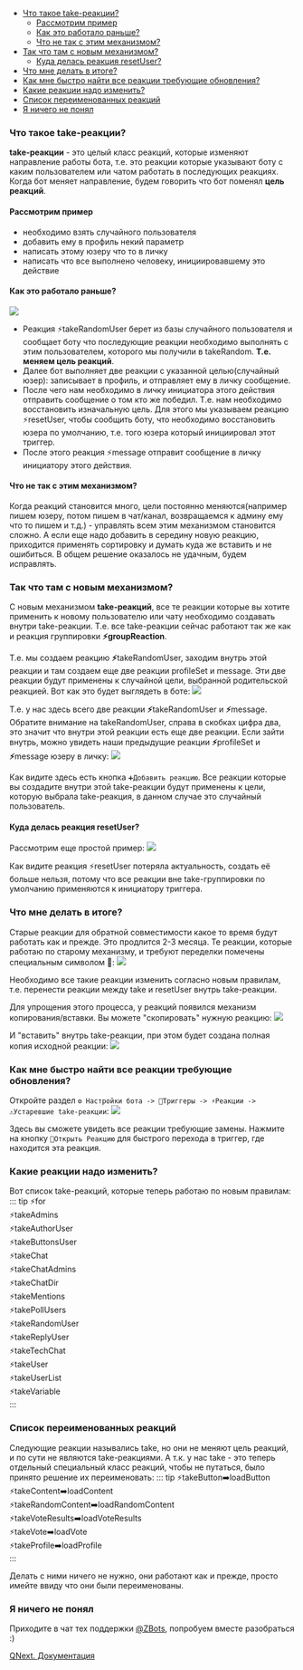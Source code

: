 * [Что такое take-реакции?](#что-такое-take-реакции?)
     * [Рассмотрим пример](#рассмотрим-пример)
     * [Как это работало раньше?](#как-это-работало-раньше?)
     * [Что не так с этим механизмом?](#что-не-так-с-этим-механизмом?)
* [Так что там с новым механизмом?](#так-что-там-с-новым-механизмом?)
     * [Куда делась реакция resetUser?](#куда-делась-реакция-resetuser?)
* [Что мне делать в итоге?](#что-мне-делать-в-итоге?)
* [Как мне быстро найти все реакции требующие обновления?](#как-мне-быстро-найти-все-реакции-требующие-обновления?)
* [Какие реакции надо изменить?](#какие-реакции-надо-изменить?)
* [Список переименованных реакций](#список-переименованных-реакций)
* [Я ничего не понял](#я-ничего-не-понял)
### 
### Что такое take-реакции?

**take-реакции** - это целый класс реакций, которые изменяют направление работы бота, т.е. это реакции которые указывают боту с каким пользователем или чатом работать в последующих реакциях. Когда бот меняет направление, будем говорить что бот поменял **цель реакций**.
#### Рассмотрим пример
* необходимо взять случайного пользователя
* добавить ему в профиль некий параметр
* написать этому юзеру что то в личку
* написать что все выполнено человеку, инициировавшему это действие 
#### Как это работало раньше?
![](./1.png)
* Реакция ⚡️takeRandomUser берет из базы случайного пользователя и сообщает боту что последующие реакции необходимо выполнять с этим пользователем, которого мы получили в takeRandom. **Т.е. меняем цель реакций**.
* Далее бот выполняет две реакции с указанной целью(случайный юзер): записывает в профиль, и отправляет ему в личку сообщение.
* После чего нам необходимо в личку инициатора этого действия отправить сообщение о том кто же победил. Т.е. нам необходимо восстановить изначальную цель. Для этого мы указываем реакцию ⚡️resetUser, чтобы сообщить боту, что необходимо восстановить юзера по умолчанию, т.е. того юзера который инициировал этот триггер.
* После этого реакция ⚡️message отправит сообщение в личку инициатору этого действия.
#### Что не так с этим механизмом?

Когда реакций становится много, цели постоянно меняются(например пишем юзеру, потом пишем в чат/канал, возвращаемся к админу ему что то пишем и т.д.) - управлять всем этим механизмом становится сложно. А если еще надо добавить в середину новую реакцию, приходится применять сортировку и думать куда же вставить и не ошибиться. В общем решение оказалось не удачным, будем исправлять.


### Так что там с новым механизмом?

С новым механизмом **take-реакций**, все те реакции которые вы хотите применить к новому пользователю или чату необходимо создавать внутри take-реакции. Т.е. все take-реакции сейчас работают так же как и реакция группировки **⚡️groupReaction**.

Т.е. мы создаем реакцию **⚡️**takeRandomUser, заходим внутрь этой реакции и там создаем еще две реакции profileSet и message. Эти две реакции будут применены к случайной цели, выбранной родительской реакцией. Вот как это будет выглядеть в боте:
![](./2.png)

Т.е. у нас здесь всего две реакции **⚡️**takeRandomUser и **⚡️**message. Обратите внимание на takeRandomUser, справа в скобках цифра два, это значит что внутри этой реакции есть еще две реакции. Если зайти внутрь, можно увидеть наши предыдущие реакции **⚡️**profileSet и **⚡️**message юзеру в личку:
![](./3.png)

Как видите здесь есть кнопка `➕Добавить реакцию`. Все реакции которые вы создадите внутри этой take-реакции будут применены к цели, которую выбрала take-реакция, в данном случае это случайный пользователь.
#### Куда делась реакция resetUser?

Рассмотрим еще простой пример:
![](./4.png)

Как видите реакция ⚡️resetUser потеряла актуальность, создать её больше нельзя, потому что все реакции вне take-группировки по умолчанию применяются к инициатору триггера.
### Что мне делать в итоге?

Старые реакции для обратной совместимости какое то время будут работать как и прежде. Это продлится 2-3 месяца.  Те реакции, которые работаю по старому механизму, и требуют переделки помечены специальным символом 🔻:
![](./5.png)

Необходимо все такие реакции изменить согласно новым правилам, т.е. перенести реакции между take и resetUser внутрь take-реакции.

Для упрощения этого процесса, у реакций появился механизм копирования/вставки. Вы можете "скопировать" нужную реакцию:
![](./6.png)

И "вставить" внутрь take-реакции, при этом будет создана полная копия исходной реакции:
![](./7.png)
### Как мне быстро найти все реакции требующие обновления?

Откройте раздел `⚙️ Настройки бота -> 🔗Триггеры -> ⚡️Реакции -> ⚠️Устаревшие take-реакции`:
![](./8.png)

Здесь вы сможете увидеть все реакции требующие замены. Нажмите на кнопку `🔻Открыть Реакцию` для быстрого перехода в триггер, где находится эта реакция.
### Какие реакции надо изменить?

Вот список take-реакций, которые теперь работаю по новым правилам:
::: tip
⚡️for<br>⚡️takeAdmins<br>⚡️takeAuthorUser<br>⚡️takeButtonsUser<br>⚡️takeChat<br>⚡️takeChatAdmins<br>⚡️takeChatDir<br>⚡️takeMentions<br>⚡️takePollUsers<br>⚡️takeRandomUser<br>⚡️takeReplyUser<br>⚡️takeTechChat<br>⚡️takeUser<br>⚡️takeUserList<br>⚡️takeVariable<br>
:::


### Список переименованных реакций

Следующие реакции назывались take, но они не меняют цель реакций, и по сути не являются take-реакциями. А т.к. у нас take - это теперь отдельный специальный класс реакций, чтобы не путаться, было принято решение их переименовать:
::: tip
⚡️takeButton➡️loadButton<br>⚡️takeContent➡️loadContent<br>⚡️takeRandomContent➡️loadRandomContent<br>⚡️takeVoteResults➡️loadVoteResults<br>⚡️takeVote➡️loadVote<br>⚡️takeProfile➡️loadProfile<br>
:::

Делать с ними ничего не нужно, они работают как и прежде, просто имейте ввиду что они были переименованы. 


### Я ничего не понял

Приходите в чат тех поддержки [@ZBots](https://t.me/ZBots), попробуем вместе разобраться :)



[QNext. Документация](/docs-test/ph/QNext-admin-documentation-05-08)






